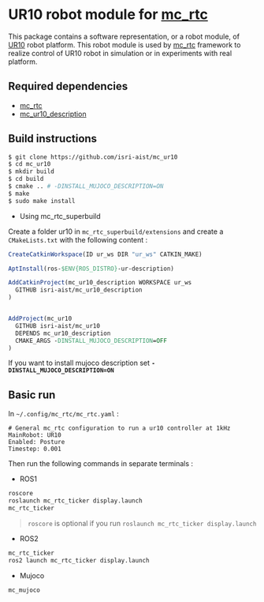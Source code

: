 # UR10 robot module for [mc_rtc](https://jrl-umi3218.github.io/mc_rtc/)

This package contains a software representation, or a robot module, of [UR10](https://www.universal-robots.com/products/ur10-robot/) robot platform. This robot module is used by [mc_rtc](https://jrl-umi3218.github.io/mc_rtc/) framework to realize control of UR10 robot in simulation or in experiments with real platform.

## Required dependencies
- [mc_rtc](https://jrl-umi3218.github.io/mc_rtc/)
- [mc_ur10_description](https://github.com/isri-aist/mc_ur10_description)

## Build instructions

```bash
$ git clone https://github.com/isri-aist/mc_ur10
$ cd mc_ur10
$ mkdir build
$ cd build
$ cmake .. # -DINSTALL_MUJOCO_DESCRIPTION=ON 
$ make
$ sudo make install
```

- Using mc_rtc_superbuild 

Create a folder ur10 in `mc_rtc_superbuild/extensions` and create a `CMakeLists.txt` with the following content : 

```cmake
CreateCatkinWorkspace(ID ur_ws DIR "ur_ws" CATKIN_MAKE)

AptInstall(ros-$ENV{ROS_DISTRO}-ur-description)

AddCatkinProject(mc_ur10_description WORKSPACE ur_ws
  GITHUB isri-aist/mc_ur10_description
)


AddProject(mc_ur10
  GITHUB isri-aist/mc_ur10
  DEPENDS mc_ur10_description
  CMAKE_ARGS -DINSTALL_MUJOCO_DESCRIPTION=OFF 
)
```

If you want to install mujoco description set **`-DINSTALL_MUJOCO_DESCRIPTION=ON`**

## Basic run 

In `~/.config/mc_rtc/mc_rtc.yaml` : 

```
# General mc_rtc configuration to run a ur10 controller at 1kHz
MainRobot: UR10
Enabled: Posture
Timestep: 0.001
```

Then run the following commands in separate terminals : 

* ROS1

```bash
roscore 
roslaunch mc_rtc_ticker display.launch
mc_rtc_ticker 
```

> `roscore` is optional if you run `roslaunch mc_rtc_ticker display.launch` 

* ROS2

```bash
mc_rtc_ticker
ros2 launch mc_rtc_ticker display.launch
```

* Mujoco

```bash
mc_mujoco
```